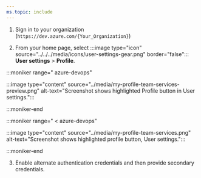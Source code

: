 ```yaml
---
ms.topic: include
---
```


1. Sign in to your organization (```https://dev.azure.com/{Your_Organization}```)

2. From your home page, select :::image type="icon" source="../../../media/icons/user-settings-gear.png" border="false"::: **User settings** > **Profile**.

:::moniker range=" azure-devops"
   
   :::image type="content" source="../media/my-profile-team-services-preview.png" alt-text="Screenshot shows highlighted Profile button in User settings.":::

:::moniker-end

:::moniker range=" < azure-devops"

   :::image type="content" source="../media/my-profile-team-services.png" alt-text="Screenshot shows highlighted profile button, User settings.":::

:::moniker-end

3. Enable alternate authentication credentials and then provide secondary credentials.



